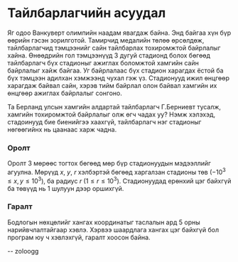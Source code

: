 Тайлбарлагчийн асуудал
======================
Яг одоо Ванкуверт олимпийн наадам явагдаж байна. Энд байгаа хүн бүр өөрийн гэсэн
зорилготой. Тамирчид медалийн төлөө өрсөлдөж, тайлбарлагчид тэмцээнийг сайн
тайлбарлах тохиромжтой байрлалыг хайна. Өнөөдрийн гол тэмцээнүүд $3$ дугуй
стадионд болох бөгөөд тайлбарлагч бүх стадионыг ажиглах боломжтой хамгийн сайн
байрлалыг хайж байгаа. Уг байрлалаас бүх стадион харагдах ёстой ба бүх тэмцээн
адилхан хэмжээнд чухал гэж үз. Стадионууд ижил өнцгөөр харагдаж байвал сайн,
хэрэв тийм байрлал олон байвал хамгийн их өнцгөөр ажиглах байрлалыг сонгоно.

Та Берланд улсын хамгийн алдартай тайлбарлагч Г.Берниевт тусалж, хамгийн
тохиромжтой байрлалыг олж өгч чадах уу? Нэмж хэлэхэд, стадоинууд бие биенийгээ
хаахгүй, тайлбарлагч нэг стадионыг нөгөөгийнх нь цаанаас харж чадна.


### Оролт
Оролт 3 мөрөөс тогтох бөгөөд мөр бүр стадионуудын мэдээллийг агуулна. Мөрүүд
$x$, $y$, $r$ хэлбэртэй бөгөөд харгалзан стадионы төв ($-10^3 ≤ x, y ≤ 10^3$),
ба радиус $r$ ($1 ≤ r ≤ 10^3$). Стадионуудад ерөнхий цэг байхгүй ба төвүүд нь
$1$ шулуун дээр оршихгүй.


### Гаралт
Бодлогын нөхцөлийг хангах координатыг таслалын ард $5$ орны нарийвчлалтайгаар
хэвлэ. Хэрвээ шаардлага хангах цэг байхгүй бол програм юу ч хэвлэхгүй, гаралт
хоосон байна.

-- zoloogg
